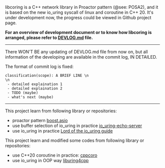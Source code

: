 libcoring is a C++ network library in Proactor pattern (@see: POSA2), and it is based on the new io_uring syscall of
linux and coroutine in C++ 20. It's under development now, the progress could be viewed in Github project page.

**For an overview of development document or to know how libcoring is arranged, please refer to [DEVLOG.md](./DEVLOG.md)
file.**

---

There WON'T BE any updating of DEVLOG.md file from now on, but all information of the developing are available in the
commit log, IN DETAILED.

The format of commit log is fixed:

```
classification(scope): A BRIEF LINE \n
\n
 - detailed explaination 1
 - detailed explaination 2
 - TODO (maybe)
 - what's next (maybe)
```

---
This project learn from following library or repositories:

- proactor pattern [boost.asio](https://www.boost.org/doc/libs/1_78_0/doc/html/boost_asio.html)
- use buffer selection of io_uring in practice [io_uring-echo-server](https://github.com/frevib/io_uring-echo-server)
- use io_uring in practice [Lord of the io_uring guide](https://github.com/shuveb/loti-examples)

This project learn and modified some codes from following library or repositories:

- use C++20 coroutine in practice: [cppcoro](https://github.com/lewissbaker/cppcoro)
- use io_uring in OOP way [liburing4cpp](https://github.com/CarterLi/liburing4cpp)
